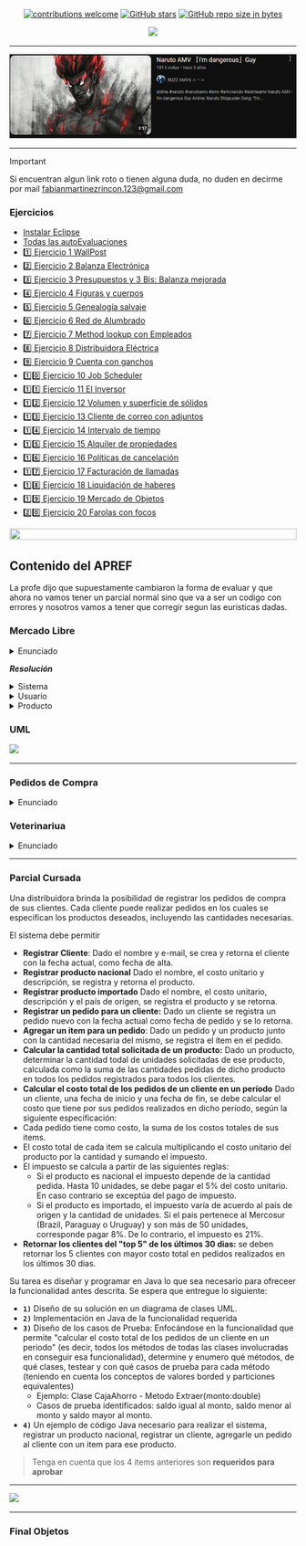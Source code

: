 <div align="center"> 

[![contributions welcome](https://img.shields.io/badge/contributions-welcome-brightgreen.svg?style=flat)](https://github.com/Fabian-Martinez-Rincon/Orientacion-a-Objetos1)
[![GitHub stars](https://img.shields.io/github/stars/Fabian-Martinez-Rincon/Orientacion-a-Objetos1)](https://github.com/Fabian-Martinez-Rincon/Orientacion-a-Objetos1/stargazers/)
[![GitHub repo size in bytes](https://img.shields.io/github/repo-size/Fabian-Martinez-Rincon/Orientacion-a-Objetos1)](https://github.com/Fabian-Martinez-Rincon/Orientacion-a-Objetos1)


<img src="https://readme-typing-svg.demolab.com?font=Fira+Code&size=34&duration=1700&pause=800&color=28CDF7&center=true&width=863&lines=☕ Orientación a Objetos 1"/>

---

<a title="" href="https://youtu.be/eJHu-NF3b14?si=PQIFimSoSHhndEnd"><img src="/Documentos/image.png" width="550px"  /></a>
 </div>

---

> [!IMPORTANT]  
> Si encuentran algun link roto o tienen alguna duda, no duden en decirme por mail fabianmartinezrincon.123@gmail.com

### Ejercicios

- [Instalar Eclipse](https://www.eclipse.org/downloads/download.php?file=/oomph/epp/2022-12/R/eclipse-inst-jre-win64.exe)
- [Todas las autoEvaluaciones](/Documentos/autoevaluaciones.md)
- [1️⃣ Ejercicio 1 WallPost](/Documentos/cuadernillo.md)
- [2️⃣ Ejercicio 2 Balanza Electrónica](/Documentos/cuadernillo.md)
- [3️⃣ Ejercicio 3 Presupuestos y 3 Bis: Balanza mejorada](/Documentos/cuadernillo.md)
- [4️⃣ Ejercicio 4 Figuras y cuerpos](/Documentos/cuadernillo.md)
- [5️⃣ Ejercicio 5 Genealogía salvaje](/Documentos/cuadernillo.md)
- [6️⃣ Ejercicio 6 Red de Alumbrado](/Documentos/cuadernillo.md)
- [7️⃣ Ejercicio 7 Method lookup con Empleados](/Documentos/cuadernillo.md)
- [8️⃣ Ejercicio 8 Distribuidora Eléctrica](/Documentos/cuadernillo.md)
- [9️⃣ Ejercicio 9 Cuenta con ganchos](/Documentos/cuadernillo.md)
- [1️⃣0️⃣ Ejercicio 10 Job Scheduler](/Documentos/cuadernillo.md)
- [1️⃣1️⃣ Ejercicio 11 El Inversor](/Documentos/cuadernillo.md)
- [1️⃣2️⃣ Ejercicio 12 Volumen y superficie de sólidos](/Documentos/cuadernillo.md)
- [1️⃣3️⃣ Ejercicio 13 Cliente de correo con adjuntos](/Documentos/cuadernillo.md)
- [1️⃣4️⃣ Ejercicio 14 Intervalo de tiempo](/Documentos/cuadernillo.md)
- [1️⃣5️⃣ Ejercicio 15 Alquiler de propiedades](/Documentos/cuadernillo.md)
- [1️⃣6️⃣ Ejercicio 16 Políticas de cancelación](/Documentos/cuadernillo.md)
- [1️⃣7️⃣ Ejercicio 17 Facturación de llamadas](/Documentos/cuadernillo.md)
- [1️⃣8️⃣ Ejercicio 18 Liquidación de haberes](/Documentos/cuadernillo.md)
- [1️⃣9️⃣ Ejercicio 19 Mercado de Objetos](/Documentos/cuadernillo.md)
- [2️⃣0️⃣ Ejercicio 20 Farolas con focos](/Documentos/cuadernillo.md)



<img src= 'https://i.gifer.com/origin/8c/8cd3f1898255c045143e1da97fbabf10_w200.gif' height="20" width="100%">

## Contenido del APREF

La profe dijo que supuestamente cambiaron la forma de evaluar y que ahora no vamos tener un parcial normal sino que va a ser un codigo con errores y nosotros vamos a tener que corregir segun las euristicas dadas.

### Mercado Libre

<details><summary>Enunciado</summary>

![Pedidos de compra](/apref/MercadoOnLine.png)

</details>

***Resolución***

<details><summary>Sistema</summary>

```java
    public class Sistema{

    }
```
</details>

<details><summary>Usuario</summary></details>

<details><summary>Producto</summary></details>

### UML

![](/apref/MercadoOnLine.excalidraw.svg)

---

### Pedidos de Compra

<details><summary>Enunciado</summary>

![Veterinaria](/apref/Pedidos%20de%20compra.png)

</details>

### Veterinariua

<details><summary>Enunciado</summary>

![MercadoOnLine](/apref/Veterinaria.png)

</details>

---



### Parcial Cursada


Una distribuidora brinda la posibilidad de registrar los pedidos de compra de sus clientes. Cada cliente puede realizar pedidos en los cuales se especifican los productos deseados, incluyendo las cantidades necesarias.

El sistema debe permitir

- **Registrar Cliente**: Dado el nombre y e-mail, se crea y retorna el cliente con la fecha actual, como fecha de alta.
- **Registrar producto nacional** Dado el nombre, el costo unitario y descripción, se registra y retorna el producto.
- **Registrar producto importado** Dado el nombre, el costo unitario, descripción y el país de origen, se registra el producto y se retorna.
- **Registrar un pedido para un cliente:** Dado un cliente se registra un pedido nuevo con la fecha actual como fecha de pedido y se lo retorna.
- **Agregar un item para un pedido**: Dado un pedido y un producto junto con la cantidad necesaria del mismo, se registra el ítem en el pedido.
- **Calcular la cantidad total solicitada de un producto:** Dado un producto, determinar la cantidad todal de unidades solicitadas de ese producto, calculada como la suma de las cantidades pedidas de dicho producto en todos los pedidos registrados para todos los clientes.
- **Calcular el costo total de los pedidos de un cliente en un período** Dado un cliente, una fecha de inicio y una fecha de fin, se debe calcular el costo que tiene por sus pedidos realizados en dicho período, según la siguiente especificación:
- Cada pedido tiene como costo, la suma de los costos totales de sus items.
- El costo total de cada item se calcula multiplicando el costo unitario del producto por la cantidad y sumando el impuesto.
- El impuesto se calcula a partir de las siguientes reglas:
    - Si el producto es nacional el impuesto depende de la cantidad pedida. Hasta 10 unidades, se debe pagar el 5% del costo unitario. En caso contrario se exceptúa del pago de impuesto.
    - Si el producto es importado, el impuesto varía de acuerdo al país de origen y la cantidad de unidades. Si el pais pertenece al Mercosur (Brazil, Paraguay o Uruguay) y son más de 50 unidades, corresponde pagar 8%. De lo contrario, el impuesto es 21%.
- **Retornar los clientes del "top 5" de los últimos 30 dias:** se deben retornar los 5 clientes con mayor costo total en pedidos realizados en los últimos 30 dias.

Su tarea es diseñar y programar en Java lo que sea necesario para ofreceer la funcionalidad antes descrita. Se espera que entregue lo siguiente:
- **`1)`** Diseño de su solución en un diagrama de clases UML.
- **`2)`** Implementación en Java de la funcionalidad requerida
- **`3)`** Diseño de los casos de Prueba: Enfocándose en la funcionalidad que permite "calcular el costo total de los pedidos de un cliente en un periodo" (es decir, todos los métodos de todas las clases involucradas en conseguir esa funcionalidad), determine y enumero qué métodos, de qué clases, testear y con qué casos de prueba para cada método (teniendo en cuenta los conceptos de valores borded y particiones equivalentes)
    - Ejemplo: Clase CajaAhorro - Metodo Extraer(monto:double)
    - Casos de prueba identificados: saldo igual al monto, saldo menor al monto y saldo mayor al monto.
- **`4)`** Un ejemplo de código Java necesario para realizar el sistema, registrar un producto nacional, registrar un cliente, agregarle un pedido al cliente con un item para ese producto.

> Tenga en cuenta que los 4 items anteriores son **requeridos para aprobar**

---

![](/apref/parcial1.png)

---

### Final Objetos



